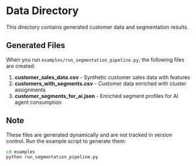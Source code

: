 # Data Directory

This directory contains generated customer data and segmentation results.

## Generated Files

When you run `examples/run_segmentation_pipeline.py`, the following files are created:

1. **customer_sales_data.csv** - Synthetic customer sales data with features
2. **customers_with_segments.csv** - Customer data enriched with cluster assignments
3. **customer_segments_for_ai.json** - Enriched segment profiles for AI agent consumption

## Note

These files are generated dynamically and are not tracked in version control. 
Run the example script to generate them:

```bash
cd examples
python run_segmentation_pipeline.py
```

